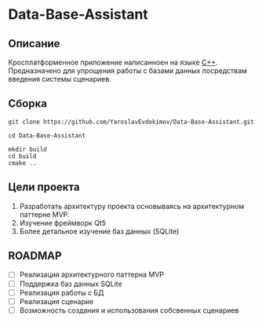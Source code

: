 # Data-Base-Assistant

 ## Описание
 Кросплатформенное приложение написанноен на языке <u>С++</u>. Предназначено для упрощения работы с базами данных посредствам введения системы сценариев.

##  Сборка
```
git clone https://github.com/YaroslavEvdokimov/Data-Base-Assistant.git

cd Data-Base-Assistant

mkdir build
cd build 
cmake ..
```

##  Цели проекта
1. Разработать архитектуру проекта основываясь на архитектурном паттерне MVP.
2. Изучение фреймворк Qt5 
3. Более детальное изучение баз данных (SQLite)

## ROADMAP 
- [ ] Реализация архитектурного паттерна MVP
- [ ] Поддержка баз данных SQLite 
- [ ] Реализация работы с БД 
- [ ] Реализация сценарие 
- [ ] Возможность создания и использования собсвенных сценариев
